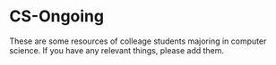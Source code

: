 # CS-Ongoing
These are some resources of colleage students majoring in computer science. If you have any relevant things, please add them.  
